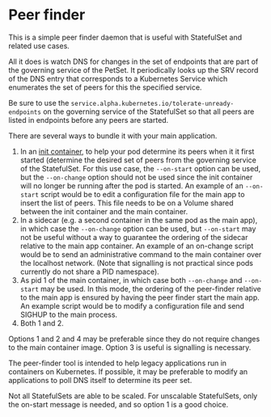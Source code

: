 # Peer finder

This is a simple peer finder daemon that is useful with StatefulSet and related use cases.

All it does is watch DNS for changes in the set of endpoints that are part of the governing service
of the PetSet.  It periodically looks up the SRV record of the DNS entry that corresponds to a Kubernetes
Service which enumerates the set of peers for this  the specified service.

Be sure to use the `service.alpha.kubernetes.io/tolerate-unready-endpoints` on the governing service
of the StatefulSet so that all peers are listed in endpoints before any peers are started.

There are several ways to bundle it with your main application.

1. In an [init container](http://kubernetes.io/docs/user-guide/pods/init-container/),
   to help your pod determine its peers when it it first started (determine the desired set of 
   peers from the governing service of the StatefulSet.  For this use case, the `--on-start` option
   can be used, but the `--on-change` option should not be used since the init container will no
   longer be running after the pod is started.  An example of an `--on-start` script would be to
   edit a configuration file for the main app to insert the list of peers.  This file needs to be
   on a Volume shared between the init container and the main container.
2. In a sidecar (e.g. a second container in the same pod as the main app), in which case the `--on-change`
   option can be used, but `--on-start` may not be useful without a way to guarantee the ordering
   of the sidecar relative to the main app container.  An example of an on-change script would be to
   send an administrative command to the main container over the localhost network. (Note that signalling
   is not practical since pods currently do not share a PID namespace).
3. As pid 1 of the main container, in which case both `--on-change`  and `--on-start` may be used.
   In this mode, the ordering of the peer-finder relative to the main app is ensured by having the peer
   finder start the main app.  An example script would be to modify a configuration file and send SIGHUP
   to the main process.
4. Both 1 and 2.

Options 1 and 2 and 4 may be preferable since they do not require changes to the main container image.
Option 3 is useful is signalling is necessary.

The peer-finder tool is intended to help legacy applications run in containers on Kubernetes.
If possible, it may be preferable to modify an applications to poll DNS itself to determine its peer set.

Not all StatefulSets are able to be scaled.  For unscalable StatefulSets, only the on-start message is needed, and
so option 1 is a good choice.
